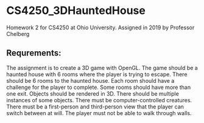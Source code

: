 # CS4250_3DHauntedHouse
Homework 2 for CS4250 at Ohio University. Assigned in 2019 by Professor Chelberg

## Requrements:
The assignment is to create a 3D game with OpenGL.
The game should be a haunted house with 6 rooms where the player is trying to escape.
There should be 6 rooms to the haunted house.
Each room should have a challenge for the player to complete.
Some rooms should have more than one exit.
Objects should be rendered in 3D.
There should be multiple instances of some objects.
There must be computer-controlled creatures.
There must be a first-person and third-person view that the player can switch between at will.
The player must not be able to walk through walls.
